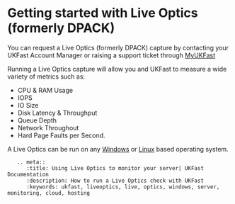 # Getting started with Live Optics (formerly DPACK)

You can request a Live Optics (formerly DPACK) capture by contacting your UKFast Account Manager or raising a support ticket through [MyUKFast](https://my.ukfast.co.uk/pss/add.php)

Running a Live Optics capture will allow you and UKFast to measure a wide variety of metrics such as:

* CPU & RAM Usage
* IOPS
* IO Size
* Disk Latency & Throughput
* Queue Depth
* Network Throughout
* Hard Page Faults per Second.

A Live Optics can be run on any [Windows](/monitoring/dpack/windows) or [Linux](/monitoring/dpack/linux) based operating system.


```eval_rst
   .. meta::
      :title: Using Live Optics to monitor your server| UKFast Documentation
      :description: How to run a Live Optics check with UKFast
      :keywords: ukfast, liveoptics, live, optics, windows, server, monitoring, cloud, hosting
